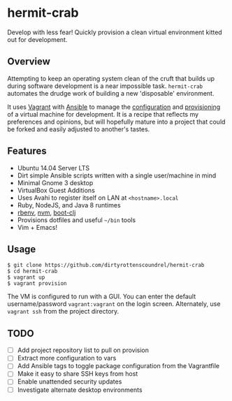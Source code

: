 # hermit-crab

Develop with less fear! Quickly provision a clean virtual environment kitted
out for development.

## Overview

Attempting to keep an operating system clean of the cruft that builds up during
software development is a near impossible task. `hermit-crab` automates the
drudge work of building a new 'disposable' environment.

It uses [Vagrant][vagrant] with [Ansible][ansible] to manage the
[configuration][config] and [provisioning][provision] of a virtual machine for
development. It is a recipe that reflects my preferences and opinions, but will
hopefully mature into a project that could be forked and easily adjusted to
another's tastes.

## Features

- Ubuntu 14.04 Server LTS
- Dirt simple Ansible scripts written with a single user/machine in mind
- Minimal Gnome 3 desktop
- VirtualBox Guest Additions
- Uses Avahi to register itself on LAN at `<hostname>.local`
- Ruby, NodeJS, and Java 8 runtimes
- [rbenv][rbenv], [nvm][nvm], [boot-clj][boot]
- Provisions dotfiles and useful `~/bin` tools
- Vim + Emacs!

## Usage

    $ git clone https://github.com/dirtyrottenscoundrel/hermit-crab
    $ cd hermit-crab
    $ vagrant up
    $ vagrant provision

The VM is configured to run with a GUI. You can enter the default
username/password `vagrant:vagrant` on the login screen. Alternately, use
`vagrant ssh` from the project directory.

## TODO

- [ ] Add project repository list to pull on provision
- [ ] Extract more configuration to vars
- [ ] Add Ansible tags to toggle package configuration from the Vagrantfile
- [ ] Make it easy to share SSH keys from host
- [ ] Enable unattended security updates
- [ ] Investigate alternate desktop environments

[vagrant]: https://www.vagrantup.com/ 
[ansible]: http://www.ansible.com/about
[rbenv]: https://github.com/sstephenson/rbenv
[nvm]: https://github.com/creationix/nvm
[boot]: https://github.com/boot-clj/boot
[config]: http://docs.vagrantup.com/v2/why-vagrant/index.html
[provision]: http://en.wikipedia.org/wiki/Provisioning#Server_provisioning
